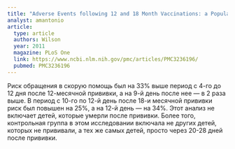 ```yaml
---
title: "Adverse Events following 12 and 18 Month Vaccinations: a Population-Based, Self-Controlled Case Series Analysis"
analyst: amantonio
article:
  type: article
  authors: Wilson
  year: 2011
  magazine: PLoS One
  link: https://www.ncbi.nlm.nih.gov/pmc/articles/PMC3236196/
  pubmed: PMC3236196
---
```


Риск обращения в скорую помощь был на 33% выше период с 4-го до 12 дня после 12-месячной прививки, а на 9-й день после нее — в 2 раза выше. В период с 10-го по 12-й день после 18-и месячной прививки риск был повышен на 25%, а на 12-й день — на 34%. Этот анализ не включает детей, которые умерли после прививки. Более того, контрольная группа в этом исследовании включала не других детей, которых не прививали, а тех же самых детей, просто через 20-28 дней после прививки.
